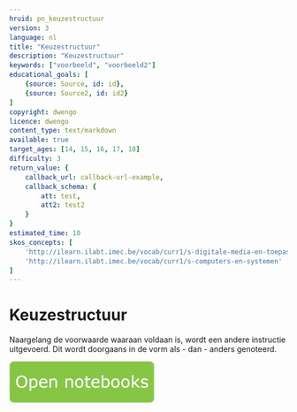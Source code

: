 ```yaml
---
hruid: pn_keuzestructuur
version: 3
language: nl
title: "Keuzestructuur"
description: "Keuzestructuur"
keywords: ["voorbeeld", "voorbeeld2"]
educational_goals: [
    {source: Source, id: id}, 
    {source: Source2, id: id2}
]
copyright: dwengo
licence: dwengo
content_type: text/markdown
available: true
target_ages: [14, 15, 16, 17, 18]
difficulty: 3
return_value: {
    callback_url: callback-url-example,
    callback_schema: {
        att: test,
        att2: test2
    }
}
estimated_time: 10
skos_concepts: [
    'http://ilearn.ilabt.imec.be/vocab/curr1/s-digitale-media-en-toepassingen', 
    'http://ilearn.ilabt.imec.be/vocab/curr1/s-computers-en-systemen'
]
---
```

# Keuzestructuur

Naargelang de voorwaarde waaraan voldaan is, wordt een andere instructie uitgevoerd. Dit wordt doorgaans in de vorm als - dan - anders genoteerd.

[![](embed/Knop.png "Knop")](https://kiks.ilabt.imec.be/hub/tmplogin?id=1032 "Notebooks keuzestructuur")


